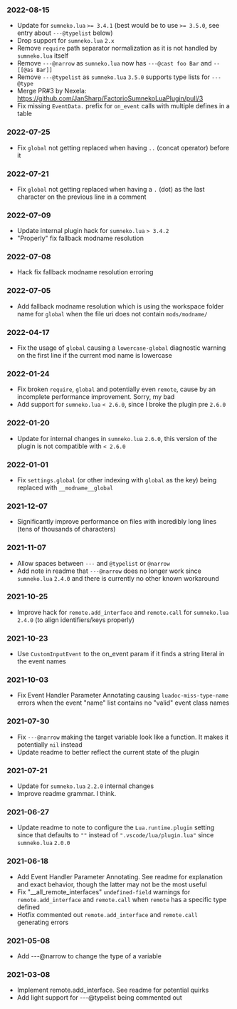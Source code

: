 
### 2022-08-15
- Update for `sumneko.lua` `>= 3.4.1` (best would be to use `>= 3.5.0`, see entry about `---@typelist` below)
- Drop support for `sumneko.lua` `2.x`
- Remove `require` path separator normalization as it is not handled by `sumneko.lua` itself
- Remove `---@narrow` as `sumneko.lua` now has `---@cast foo Bar` and `--[[@as Bar]]`
- Remove `---@typelist` as `sumneko.lua` `3.5.0` supports type lists for `---@type`
- Merge PR#3 by Nexela: https://github.com/JanSharp/FactorioSumnekoLuaPlugin/pull/3
- Fix missing `EventData.` prefix for `on_event` calls with multiple defines in a table

### 2022-07-25
- Fix `global` not getting replaced when having `..` (concat operator) before it

### 2022-07-21
- Fix `global` not getting replaced when having a `.` (dot) as the last character on the previous line in a comment

### 2022-07-09
- Update internal plugin hack for `sumneko.lua` `> 3.4.2`
- "Properly" fix fallback modname resolution

### 2022-07-08
- Hack fix fallback modname resolution erroring

### 2022-07-05
- Add fallback modname resolution which is using the workspace folder name for `global` when the file uri does not contain `mods/modname/`

### 2022-04-17
- Fix the usage of `global` causing a `lowercase-global` diagnostic warning on the first line if the current mod name is lowercase

### 2022-01-24
- Fix broken `require`, `global` and potentially even `remote`, cause by an incomplete performance improvement. Sorry, my bad
- Add support for `sumneko.lua` `< 2.6.0`, since I broke the plugin pre `2.6.0`

### 2022-01-20
- Update for internal changes in `sumneko.lua` `2.6.0`, this version of the plugin is not compatible with `< 2.6.0`

### 2022-01-01
- Fix `settings.global` (or other indexing with `global` as the key) being replaced with `__modname__global`

### 2021-12-07
- Significantly improve performance on files with incredibly long lines (tens of thousands of characters)

### 2021-11-07
- Allow spaces between `---` and `@typelist` or `@narrow`
- Add note in readme that `---@narrow` does no longer work since `sumneko.lua` `2.4.0` and there is currently no other known workaround

### 2021-10-25
- Improve hack for `remote.add_interface` and `remote.call` for `sumneko.lua` `2.4.0` (to align identifiers/keys properly)

### 2021-10-23
- Use `CustomInputEvent` to the on_event param if it finds a string literal in the event names

### 2021-10-03
- Fix Event Handler Parameter Annotating causing `luadoc-miss-type-name` errors when the event "name" list contains no "valid" event class names

### 2021-07-30
- Fix `---@narrow` making the target variable look like a function. It makes it potentially `nil` instead
- Update readme to better reflect the current state of the plugin

### 2021-07-21
- Update for `sumneko.lua` `2.2.0` internal changes
- Improve readme grammar. I think.

### 2021-06-27
- Update readme to note to configure the `Lua.runtime.plugin` setting since that defaults to `""` instead of `".vscode/lua/plugin.lua"` since `sumneko.lua` `2.0.0`

### 2021-06-18
- Add Event Handler Parameter Annotating. See readme for explanation and exact behavior, though the latter may not be the most useful
- Fix "__all_remote_interfaces" `undefined-field` warnings for `remote.add_interface` and `remote.call` when `remote` has a specific type defined
- Hotfix commented out `remote.add_interface` and `remote.call` generating errors

### 2021-05-08
- Add ---@narrow to change the type of a variable

### 2021-03-08
- Implement remote.add_interface. See readme for potential quirks
- Add light support for ---@typelist being commented out
